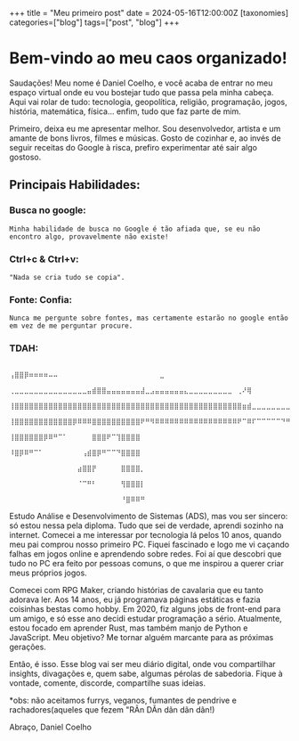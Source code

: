 +++
title = "Meu primeiro post"
date = 2024-05-16T12:00:00Z
[taxonomies]
categories=["blog"]
tags=["post", "blog"]
+++

# Bem-vindo ao meu caos organizado!

Saudações! Meu nome é Daniel Coelho, e você acaba de entrar no meu espaço virtual onde eu vou bostejar tudo que passa pela minha cabeça. Aqui vai rolar de tudo: tecnologia, geopolítica, religião, programação, jogos, história, matemática, física... enfim, tudo que faz parte de mim.

Primeiro, deixa eu me apresentar melhor. Sou desenvolvedor, artista e um amante de bons livros, filmes e músicas. Gosto de cozinhar e, ao invés de seguir receitas do Google à risca, prefiro experimentar até sair algo gostoso.

## Principais Habilidades:

### Busca no google:
    Minha habilidade de busca no Google é tão afiada que, se eu não encontro algo, provavelmente não existe!


### Ctrl+c & Ctrl+v:
    "Nada se cria tudo se copia".


### Fonte: Confia:
    Nunca me pergunte sobre fontes, mas certamente estarão no google então em vez de me perguntar procure.


### TDAH:
            ⠀⠀⠀⠀⠀⠀⠀⠀⠀⠀⠀⠀⠀  ⢠⣿⣿⡿⠶⠶⠶⠶⠤⠤⠀⠀⠀⠀⠀⠀⠀⠀⠀⠀⠀⠀⠀⠀⠀⠀⠀⠀⠀⠀⠀⣀⠀⠀⠀⠀⠀⠀⠀⠀⠀⠀
        ⢀⣀⣀⣀⣀⣀⣀⣀⣀⣀⣀⣀⣀⣀⣀⣀⣤⣾⣿⣿⣤⣤⣤⣤⣤⣤⣤⣼⣀⣠⣤⣤⣤⣤⣤⣤⣄⣀⣀⣀⣀⣀⣀⣀⣀⣀⠀⢀⠜⢿⠀⠀⠀⠀⠀⠀⠀⠀⠀⠀
        ⢸⣿⣿⣿⣿⣿⣿⣿⣿⣿⣿⣿⣿⣿⣿⣿⣿⣿⣿⣿⣿⣿⣿⣿⣿⣿⣿⣿⣿⣿⣿⣿⣿⣿⣿⣿⣿⣿⣿⣿⣿⣿⣿⣿⣿⣿⣿⣿⣶⣾⣀⣀⣀⣀⣀⣀⣀⣀⣀⡀
        ⢸⣿⣿⣿⣿⣿⣿⣿⣿⣿⣿⣿⣿⡿⠿⠿⠿⣿⣿⣿⣿⣿⣿⣿⣿⣿⣿⠟⠛⠻⠿⠿⠿⠿⠿⠿⠿⠿⠿⠿⠿⠿⠿⠿⠿⠿⠿⠟⠉⠿⠏⠉⠉⠉⠉⠉⠙⠛⠛⠃
        ⢸⣿⣿⣿⣿⣿⣿⡿⠿⠛⠉⠁⠀⠀⠀⠀⠀⣿⣿⣿⠟⠉⢹⣿⣿⣿⣿⠀⠀⠀⠀⠀⠀⠀⠀⠀⠀⠀⠀⠀⠀⠀⠀⠀⠀⠀⠀⠀⠀⠀⠀⠀⠀⠀⠀⠀⠀⠀⠀⠀
        ⠸⣿⡿⠿⠛⠉⠁⠀⠀⠀⠀⠀⠀⠀⠀⢠⣾⣿⡿⠛⠉⠉⠙⣿⣿⣿⣿⠀⠀⠀⠀⠀⠀⠀⠀⠀⠀⠀⠀⠀⠀⠀⠀⠀⠀⠀⠀⠀⠀⠀⠀⠀⠀⠀⠀⠀⠀⠀⠀⠀
        ⠀⠀⠀⠀⠀⠀⠀⠀⠀⠀⠀⠀⠀⠀⣴⣿⣿⡟⠀⠀⠀⠀⠀⣿⣿⣿⣿⡀⠀⠀⠀⠀⠀⠀⠀⠀⠀⠀⠀⠀⠀⠀⠀⠀⠀⠀⠀⠀⠀⠀⠀⠀⠀⠀⠀⠀⠀⠀⠀⠀
        ⠀⠀⠀⠀⠀⠀⠀⠀⠀⠀⠀⠀⠀⠀⠈⠉⠛⠃⠀⠀⠀⠀⠀⢻⣿⣿⣿⡇⠀⠀⠀⠀⠀⠀⠀⠀⠀⠀⠀⠀⠀⠀⠀⠀⠀⠀⠀⠀⠀⠀⠀⠀⠀⠀⠀⠀⠀⠀⠀⠀
        ⠀⠀⠀⠀⠀⠀⠀⠀⠀⠀⠀⠀⠀⠀⠀⠀⠀⠀⠀⠀⠀⠀⠀⠘⣿⠿⠿⠛⠀⠀⠀⠀⠀⠀⠀⠀⠀⠀⠀⠀⠀⠀⠀⠀⠀⠀⠀⠀⠀⠀⠀⠀⠀⠀⠀⠀⠀⠀⠀⠀

Estudo Análise e Desenvolvimento de Sistemas (ADS), mas vou ser sincero: só estou nessa pela diploma. Tudo que sei de verdade, aprendi sozinho na internet.
Comecei a me interessar por tecnologia lá pelos 10 anos, quando meu pai comprou nosso primeiro PC. Fiquei fascinado e logo me vi caçando falhas em jogos online e aprendendo sobre redes. Foi aí que descobri que tudo no PC era feito por pessoas comuns, o que me inspirou a querer criar meus próprios jogos.

Comecei com RPG Maker, criando histórias de cavalaria que eu tanto adorava ler. Aos 14 anos, eu já programava páginas estáticas e fazia coisinhas bestas como hobby. Em 2020, fiz alguns jobs de front-end para um amigo, e só esse ano decidi estudar programação a sério. Atualmente, estou focado em aprender Rust, mas também manjo de Python e JavaScript. Meu objetivo? Me tornar alguém marcante para as próximas gerações.

Então, é isso. Esse blog vai ser meu diário digital, onde vou compartilhar insights, divagações e, quem sabe, algumas pérolas de sabedoria. Fique à vontade, comente, discorde, compartilhe suas ideias.

*obs: não aceitamos furrys, veganos, fumantes de pendrive e rachadores(aqueles que fezem "RÃn DÃn dãn dãn dãn!)

Abraço,
Daniel Coelho